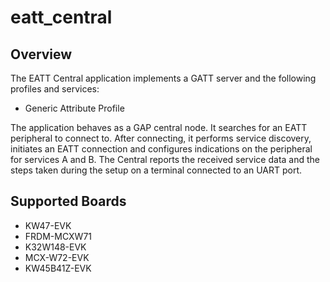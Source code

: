 # eatt_central

## Overview
The EATT Central application implements a GATT server and the following profiles and services:
- Generic Attribute Profile

The application behaves as a GAP central node. It searches for an EATT peripheral to connect to. After
connecting, it performs service discovery, initiates an EATT connection and configures indications on the
peripheral for services A and B. The Central reports the received service data and the steps taken during the
setup on a terminal connected to an UART port.


## Supported Boards
- KW47-EVK
- FRDM-MCXW71
- K32W148-EVK
- MCX-W72-EVK
- KW45B41Z-EVK